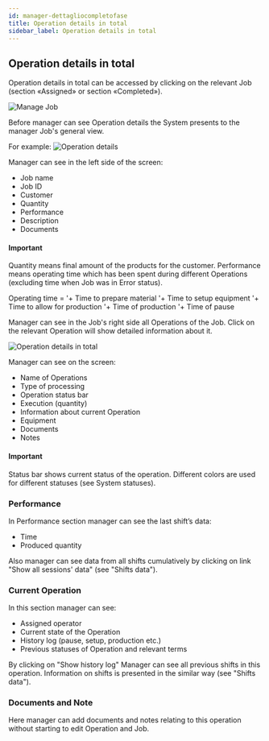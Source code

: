 ```yaml
---
id: manager-dettagliocompletofase
title: Operation details in total
sidebar_label: Operation details in total
---
```

## Operation details in total

Operation details in total can be accessed by clicking on the relevant Job (section «Assigned» or section «Completed»).

![Manage Job](/docs/assets/manager_en/180prioritaodp.png)

Before manager can see Operation details the System presents to the manager Job's general view. 

For example: 
![Operation details](/docs/assets/manager_en/220dettagliofase.png)

Manager can see in the left side of the screen:  
* Job name
* Job ID
* Customer
* Quantity
* Performance
* Description
* Documents

#### Important
Quantity means final amount of the products for the customer. Performance means operating time which has been spent during different Operations (excluding time when Job was in Error status). 

Operating time =
'+ Time to prepare material
'+ Time to setup equipment 
'+ Time to allow for production 
'+ Time of production
'+ Time of pause

Manager can see in the Job's right side all Operations of the Job. Click on the relevant Operation will show detailed information about it.

![Operation details in total](/docs/assets/manager_en/230dettagliofase.png)

Manager can see on the screen: 
* Name of Operations
* Type of processing
* Operation status bar
* Execution (quantity)
* Information about current Operation
* Equipment
* Documents
* Notes


#### Important 

Status bar shows current status of the operation. Different colors are used for different statuses (see System statuses).

### Performance

In Performance section manager can see the last shift’s data:
* Time
* Produced quantity

Also manager can see data from all shifts cumulatively by clicking on link "Show all sessions' data" (see "Shifts data").

### Current Operation

In this section manager can see:
* Assigned operator
* Current state of the Operation
* History log (pause, setup, production etc.)
* Previous statuses of Operation and relevant terms  

By clicking on "Show history log" Manager can see all previous shifts in this operation. Information on shifts is presented in the similar way (see "Shifts data").

### Documents and Note
Here manager can add documents and notes relating to this operation without starting to edit Operation and Job.
